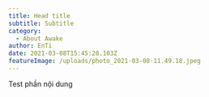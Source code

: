 ```yaml
---
title: Head title
subtitle: Subtitle
category:
  - About Awake
author: EnTi
date: 2021-03-08T15:45:28.103Z
featureImage: /uploads/photo_2021-03-08-11.49.18.jpeg
---
```

Test phần nội dung